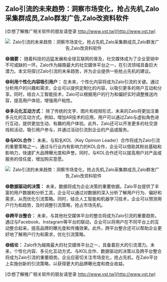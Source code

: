 ## **Zalo引流的未来趋势：洞察市场变化，抢占先机,Zalo采集群成员,Zalo群发广告,Zalo改资料软件**

[😍想了解推广相关软件的朋友请登录 http://www.vst.tw](http://www.vst.tw)

 <center><img src="https://vst.tw/MP4/tuiguang/png/3.png" alt="Zalo引流的未来趋势：洞察市场变化，抢占先机,Zalo采集群成员,Zalo群发广告,Zalo改资料软件"></center>

**😄摘要：**
随着科技的迅猛发展和全球互联网的普及，社交媒体成为了企业营销中不可或缺的一环。Zalo作为越南最大的社交媒体平台之一，在引流领域具备巨大潜力。本文将探讨Zalo引流的未来趋势，并为企业提供一些抢占先机的建议。

**😄利用个性化内容吸引用户：**
在未来，个性化内容将成为Zalo引流的关键。通过分析用户的兴趣和需求，企业可以提供定制化的内容，以吸引更多的用户互动和分享。同时，结合人工智能技术，Zalo可以根据用户的行为和偏好实时调整推送内容，提高用户体验，增强用户粘性。

**😄多元化互动方式：**
除了传统的文字、图片和视频形式，未来的Zalo将更加注重多元化的互动方式。例如，增加AR技术的应用，用户可以通过Zalo与虚拟角色进行互动，提供更加生动、有趣的用户体验。此外，Zalo还可以开发更多的社交游戏和活动，吸引用户参与，并通过活动引流到企业的产品或服务。

**😄与KOL合作：**
未来，与知名KOL（Key Opinion Leader）合作将成为Zalo引流的重要策略之一。通过与行业内有影响力的KOL合作，企业可以借助其粉丝基础和影响力，快速扩大品牌曝光度和声誉。同时，与KOL合作还可以提高用户对产品或服务的信任度，增加购买意愿。

 <center><img src="https://vst.tw/MP4/tuiguang/png/5.png" alt="Zalo引流的未来趋势：洞察市场变化，抢占先机,Zalo采集群成员,Zalo群发广告,Zalo改资料软件"></center>

**😄数据驱动的决策：**
未来，数据将成为企业决策的重要依据。Zalo平台提供了丰富的用户数据和分析工具，企业可以通过对数据的深入分析了解用户行为、偏好和需求，从而优化引流策略。同时，结合人工智能和机器学习技术，企业可以预测用户行为和趋势，及时调整引流策略，抢占市场先机。

**😄跨平台整合：**
未来，与其他社交媒体平台的整合将成为Zalo引流的重要趋势。通过与Facebook、Instagram等平台的联动，企业可以将用户在不同平台上的互动整合起来，提高品牌的曝光度和传播效果。此外，跨平台整合还可以帮助企业更好地了解用户行为和需求，优化引流策略。

**😄结论：**
Zalo作为越南最大的社交媒体平台之一，具备着巨大的引流潜力。未来，个性化内容、多元化互动方式、与KOL合作、数据驱动的决策以及跨平台整合将成为Zalo引流的重要趋势。企业应密切关注市场变化，抢占先机，在Zalo平台上实施创新的引流策略，以获得更大的品牌曝光度和商业收益。

[😍想了解推广相关软件的朋友请登录 http://www.vst.tw](http://www.vst.tw)



